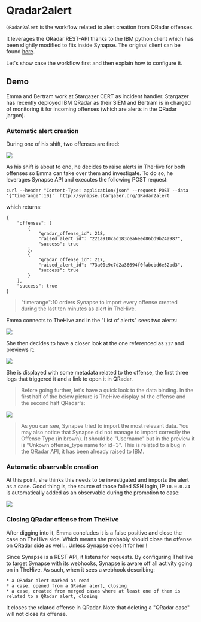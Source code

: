 # Qradar2alert

```QRadar2alert``` is the workflow related to alert creation from QRadar offenses.

It leverages the QRadar REST-API thanks to the IBM python client which has been slightly modified to fits inside Synapse.
The original client can be found [here](https://github.com/ibm-security-intelligence/api-samples).

Let's show case the workflow first and then explain how to configure it.

## Demo

Emma and Bertram work at Stargazer CERT as incident handler.
Stargazer has recently deployed IBM QRadar as their SIEM and Bertram is in charged of monitoring it for incoming offenses (which are alerts in the QRadar jargon).

### Automatic alert creation

During one of his shift, two offenses are fired:

![](../img/qradar2alert/1-qradar-offenses.PNG)

As his shift is about to end, he decides to raise alerts in TheHive for both offenses so Emma can take over them and investigate.
To do so, he leverages Synapse API and executes the following POST request:

```
curl --header "Content-Type: application/json" --request POST --data '{"timerange":10}'  http://synapse.stargazer.org/QRadar2alert
```

which returns:

```
{
    "offenses": [
        {
            "qradar_offense_id": 218,
            "raised_alert_id": "221a910cad183cea6eed86bd9b24a987",
            "success": true
        },
        {
            "qradar_offense_id": 217,
            "raised_alert_id": "73a00c9c7d2a36694f0fabcbd6e52bd3",
            "success": true
        }
    ],
    "success": true
}
```

>"timerange":10 orders Synapse to import every offense created during the last ten minutes as alert in TheHive.

Emma connects to TheHive and in the "List of alerts" sees two alerts:

![](../img/qradar2alert/2-offenses-imported-as-alerts.PNG)

She then decides to have a closer look at the one referenced as ```217``` and previews it:

![](../img/qradar2alert/3-alert-previewed.PNG)

She is displayed with some metadata related to the offense, the first three logs that triggered it and a link to open it in QRadar.


>Before going further, let's have a quick look to the data binding. In the first half of the below picture is TheHive display of the offense and the second half QRadar's:

![](../img/qradar2alert/4-alert-offense-binding.PNG)

>As you can see, Synapse tried to import the most relevant data. You may also notice that Synapse did not manage to import correctly the Offense Type (in brown). It should be "Username" but in the preview it is "Unkown offense_type name for id=3". This is related to a bug in the QRadar API, it has been already raised to IBM.

### Automatic observable creation

At this point, she thinks this needs to be investigated and imports the alert as a case.
Good thing is, the source of those failed SSH login, IP ```10.0.0.24``` is automatically added as an observable during the promotion to case:

![](../img/qradar2alert/5-observable.PNG)

### Closing QRadar offense from TheHive 

After digging into it, Emma concludes it is a false positive and close the case on TheHive side.
Which means she probably should close the offense on QRadar side as well...
Unless Synapse does it for her !

Since Synapse is a REST API, it listens for requests.
By configuring TheHive to target Synapse with its webhooks, Synapse is aware off all activity going on in TheHive.
As such, when it sees a webhook describing:

    * a QRadar alert marked as read
    * a case, opened from a QRadar alert, closing
    * a case, created from merged cases where at least one of them is related to a QRadar alert, closing

It closes the related offense in QRadar.
Note that deleting a "QRadar case" will not close its offense.
